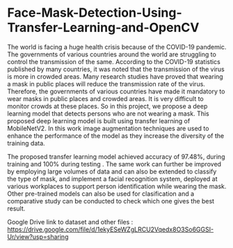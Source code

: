# Face-Mask-Detection-Using-Transfer-Learning-and-OpenCV
The world is facing a huge health crisis because of the COVID-19 pandemic. The governments of various countries around the world are struggling to control the transmission of the same. According to the COVID-19 statistics published by many countries, it was noted that the transmission of the virus is more in crowded areas. Many research studies have proved that wearing a mask in public places will reduce the transmission rate of the virus. Therefore, the governments of various countries have made it mandatory to wear masks in public places and crowded areas. It is very difficult to monitor crowds at these places. So in this project, we propose a deep learning model that detects persons who are not wearing a mask. This proposed deep learning model is built using transfer learning of MobileNetV2. In this work image augmentation techniques are used to enhance the performance of the model as they increase the diversity of the training data. 

The proposed transfer learning model achieved accuracy of 97.48%, during training and 100% during testing . The same work can further be improved by employing large volumes of data and can also be extended to classify the type of mask, and implement a facial recognition system, deployed at various workplaces to support person identification while wearing the mask. Other pre-trained models can also be used for clasification and a comparative study can be conducted to check which one gives the best result.

Google Drive link to dataset and other files : https://drive.google.com/file/d/1ekyESeWZgLRCU2Vqedx8O3So6GGSI-Ur/view?usp=sharing
